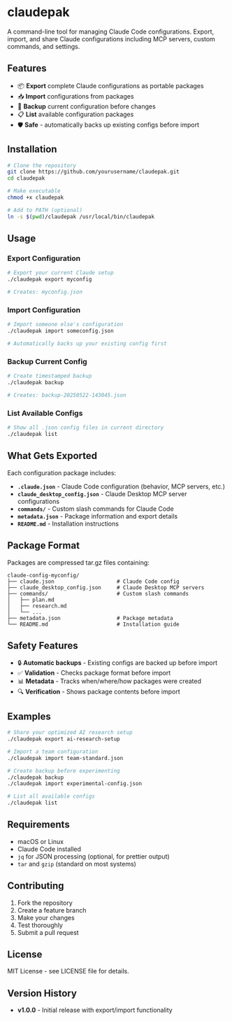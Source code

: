 # claudepak

A command-line tool for managing Claude Code configurations. Export, import, and share Claude configurations including MCP servers, custom commands, and settings.

## Features

- 📦 **Export** complete Claude configurations as portable packages
- 📥 **Import** configurations from packages 
- 🔄 **Backup** current configuration before changes
- 📋 **List** available configuration packages
- 🛡️ **Safe** - automatically backs up existing configs before import

## Installation

```bash
# Clone the repository
git clone https://github.com/yourusername/claudepak.git
cd claudepak

# Make executable
chmod +x claudepak

# Add to PATH (optional)
ln -s $(pwd)/claudepak /usr/local/bin/claudepak
```

## Usage

### Export Configuration
```bash
# Export your current Claude setup
./claudepak export myconfig

# Creates: myconfig.json
```

### Import Configuration  
```bash
# Import someone else's configuration
./claudepak import someconfig.json

# Automatically backs up your existing config first
```

### Backup Current Config
```bash
# Create timestamped backup
./claudepak backup

# Creates: backup-20250522-143045.json
```

### List Available Configs
```bash
# Show all .json config files in current directory
./claudepak list
```

## What Gets Exported

Each configuration package includes:

- **`.claude.json`** - Claude Code configuration (behavior, MCP servers, etc.)
- **`claude_desktop_config.json`** - Claude Desktop MCP server configurations
- **`commands/`** - Custom slash commands for Claude Code
- **`metadata.json`** - Package information and export details
- **`README.md`** - Installation instructions

## Package Format

Packages are compressed tar.gz files containing:

```
claude-config-myconfig/
├── claude.json                    # Claude Code config
├── claude_desktop_config.json     # Claude Desktop MCP servers  
├── commands/                      # Custom slash commands
│   ├── plan.md
│   ├── research.md
│   └── ...
├── metadata.json                  # Package metadata
└── README.md                      # Installation guide
```

## Safety Features

- 🔒 **Automatic backups** - Existing configs are backed up before import
- ✅ **Validation** - Checks package format before import
- 📊 **Metadata** - Tracks when/where/how packages were created
- 🔍 **Verification** - Shows package contents before import

## Examples

```bash
# Share your optimized AI research setup
./claudepak export ai-research-setup

# Import a team configuration  
./claudepak import team-standard.json

# Create backup before experimenting
./claudepak backup
./claudepak import experimental-config.json

# List all available configs
./claudepak list
```

## Requirements

- macOS or Linux
- Claude Code installed
- `jq` for JSON processing (optional, for prettier output)
- `tar` and `gzip` (standard on most systems)

## Contributing

1. Fork the repository
2. Create a feature branch
3. Make your changes
4. Test thoroughly
5. Submit a pull request

## License

MIT License - see LICENSE file for details.

## Version History

- **v1.0.0** - Initial release with export/import functionality
